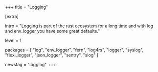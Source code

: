 +++
title = "Logging"

[extra]

intro = "Logging is part of the rust ecosystem for a long time and with log and env_logger you have some great defaults."

level = 1

packages = [
  "log",
  "env_logger",
  "fern",
  "log4rs",
  "logger",
  "syslog",
  "flexi_logger",
  "json_logger",
  "sentry",
  "slog"
]

newstag = "logging"
+++
